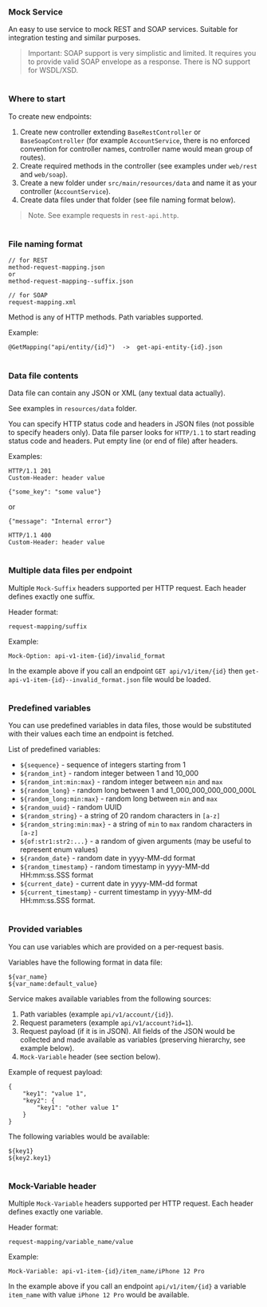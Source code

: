 ### Mock Service

An easy to use service to mock REST and SOAP services.
Suitable for integration testing and similar purposes.

> Important: SOAP support is very simplistic and limited.
It requires you to provide valid SOAP envelope as a response.
There is NO support for WSDL/XSD.

#
### Where to start

To create new endpoints:

1. Create new controller extending `BaseRestController` or `BaseSoapController`
(for example `AccountService`, there is no enforced convention
for controller names, controller name would mean group of routes).
2. Create required methods in the controller (see examples under `web/rest`
and `web/soap`).
3. Create a new folder under `src/main/resources/data` and
name it as your controller (`AccountService`).
4. Create data files under that folder (see file naming format below).

> Note. See example requests in `rest-api.http`.

#
### File naming format

    // for REST
    method-request-mapping.json
    or
    method-request-mapping--suffix.json
    
    // for SOAP
    request-mapping.xml 


Method is any of HTTP methods. Path variables supported.

Example:

    @GetMapping("api/entity/{id}")  ->  get-api-entity-{id}.json

#
### Data file contents

Data file can contain any JSON or XML (any textual data actually).

See examples in `resources/data` folder.

You can specify HTTP status code and headers in JSON files (not possible to specify headers only).
Data file parser looks for `HTTP/1.1` to start reading status code and headers.
Put empty line (or end of file) after headers.

Examples:

    HTTP/1.1 201
    Custom-Header: header value
    
    {"some_key": "some value"}
    
or

    {"message": "Internal error"}

    HTTP/1.1 400
    Custom-Header: header value

#
### Multiple data files per endpoint

Multiple `Mock-Suffix` headers supported per HTTP request.
Each header defines exactly one suffix.

Header format:

    request-mapping/suffix
    
Example:

    Mock-Option: api-v1-item-{id}/invalid_format

In the example above if you call an endpoint `GET api/v1/item/{id}`
then `get-api-v1-item-{id}--invalid_format.json` file would be loaded.

#
### Predefined variables

You can use predefined variables in data files, those would be substituted
with their values each time an endpoint is fetched.

List of predefined variables:

- `${sequence}` - sequence of integers starting from 1
- `${random_int}` - random integer between 1 and 10_000
- `${random_int:min:max}` - random integer between `min` and `max`
- `${random_long}` - random long between 1 and 1_000_000_000_000_000L
- `${random_long:min:max}` - random long between `min` and `max`
- `${random_uuid}` - random UUID
- `${random_string}` - a string of 20 random characters in `[a-z]`
- `${random_string:min:max}` - a string of `min` to `max` random characters in `[a-z]`
- `${of:str1:str2:...}` - a random of given arguments (may be useful to represent enum values)
- `${random_date}` - random date in yyyy-MM-dd format
- `${random_timestamp}` - random timestamp in yyyy-MM-dd HH:mm:ss.SSS format
- `${current_date}` - current date in yyyy-MM-dd format
- `${current_timestamp}` - current timestamp in yyyy-MM-dd HH:mm:ss.SSS format.

#
### Provided variables

You can use variables which are provided on a per-request basis.

Variables have the following format in data file:

    ${var_name}
    ${var_name:default_value}

Service makes available variables from the following sources:

1. Path variables (example `api/v1/account/{id}`).
2. Request parameters (example `api/v1/account?id=1`).
3. Request payload (if it is in JSON).
All fields of the JSON would be collected and made available as variables
(preserving hierarchy, see example below).
4. `Mock-Variable` header (see section below).

Example of request payload:

    {
        "key1": "value 1",
        "key2": {
            "key1": "other value 1"
        }
    }

The following variables would be available:

    ${key1}
    ${key2.key1}

#
### Mock-Variable header

Multiple `Mock-Variable` headers supported per HTTP request.
Each header defines exactly one variable.

Header format:

    request-mapping/variable_name/value
    
Example:

    Mock-Variable: api-v1-item-{id}/item_name/iPhone 12 Pro

In the example above if you call an endpoint `api/v1/item/{id}`
a variable `item_name` with value `iPhone 12 Pro` would be available.